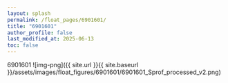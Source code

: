 ```yaml
---
layout: splash
permalink: /float_pages/6901601/
title: "6901601"
author_profile: false
last_modified_at: 2025-06-13
toc: false
---
```

 
6901601
![img-png]({{ site.url }}{{ site.baseurl }}/assets/images/float_figures/6901601/6901601_Sprof_processed_v2.png)